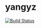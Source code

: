 # yangyz
[![Build Status](https://travis-ci.org/waiwaizei/yangyz.svg?branch=master)](https://travis-ci.org/waiwaizei/yangyz)
